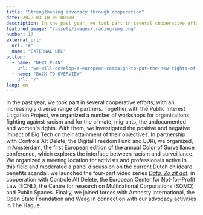 ```yaml
---
title: "Strengthening advocacy through cooperation"
date: 2022-03-10 00:00:00
description: In the past year, we took part in several cooperative efforts, with an increasingly diverse range of partners. Together with the Public Interest Litigation Project, we organized a number of workshops for organizations fighting against racism and for the climate, migrants,
featured_image: "/assets/images/tracing-img.png"
number: 17
external_url:
  url: "#"
  name: "EXTERNAL URL"
button:
  - name: "NEXT PLAN"
    url: "we-will-develop-a-european-campaign-to-put-the-new-rights-of-platform-users-in-the-spotlight"
  - name: "BACK TO OVERVIEW"
    url: "/"
lang: en
---
```


In the past year, we took part in several cooperative efforts, with an increasingly diverse range of partners. Together with the Public Interest Litigation Project, we organized a number of workshops for organizations fighting against racism and for the climate, migrants, the undocumented and women's rights. With them, we investigated the positive and negative impact of Big Tech on their attainment of their objectives. In partnership with Controle Alt Delete, the Digital Freedom Fund and EDRi, we organized, in Amsterdam, the first European edition of the annual Color of Surveillance conference, which explores the interface between racism and surveillance. We organized a meeting location for activists and professionals active in this field and moderated a panel discussion on the current Dutch childcare benefits scandal. we launched the four-part video series [*Data. Zo zit dat*](https://www.bitsoffreedom.nl/data-zo-zit-dat/)*.* in cooperation with Controle Alt Delete, the European Center for Not-for-Profit Law (ECNL), the Centre for research on Multinational Corporations (SOMO) and Public Spaces. Finally, we joined forces with Amnesty International, the Open State Foundation and Waag in connection with our advocacy activities in The Hague.